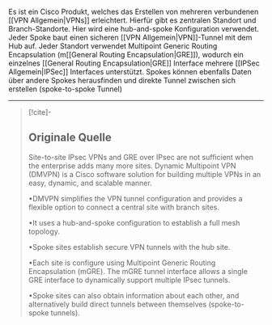 Es ist ein Cisco Produkt, welches das Erstellen von mehreren verbundenen [[VPN Allgemein|VPNs]] erleichtert. Hierfür gibt es zentralen Standort und Branch-Standorte. Hier wird eine hub-and-spoke Konfiguration verwendet. Jeder Spoke baut einen sicheren [[VPN Allgemein|VPN]]-Tunnel mit dem Hub auf. Jeder Standort verwendet Multipoint Generic Routing Encapsulation (m[[General Routing Encapsulation|GRE]]), wodurch ein einzelnes [[General Routing Encapsulation|GRE]] Interface mehrere [[IPSec Allgemein|IPSec]] Interfaces unterstützt. Spokes können ebenfalls Daten über andere Spokes herausfinden und direkte Tunnel zwischen sich erstellen (spoke-to-spoke Tunnel)

---

> [!cite]-
> ## Originale Quelle
> Site-to-site IPsec VPNs and GRE over IPsec are not sufficient when the enterprise adds many more sites. Dynamic Multipoint VPN (DMVPN) is a Cisco software solution for building multiple VPNs in an easy, dynamic, and scalable manner.
>
> •DMVPN simplifies the VPN tunnel configuration and provides a flexible option to connect a central site with branch sites.
>
> •It uses a hub-and-spoke configuration to establish a full mesh topology.
>
> •Spoke sites establish secure VPN tunnels with the hub site.
>
> •Each site is configure using Multipoint Generic Routing Encapsulation (mGRE). The mGRE tunnel interface allows a single GRE interface to dynamically support multiple IPsec tunnels.
>
> •Spoke sites can also obtain information about each other, and alternatively build direct tunnels between themselves (spoke-to-spoke tunnels).

